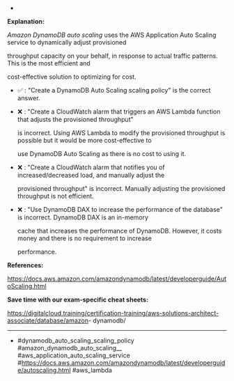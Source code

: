 *

**Explanation:**

_Amazon DynamoDB auto scaling_ uses the AWS Application Auto Scaling service to dynamically adjust provisioned

throughput capacity on your behalf, in response to actual traffic patterns. This is the most efficient and

cost-effective solution to optimizing for cost.

* ✅ :  "Create a DynamoDB Auto Scaling scaling policy" is the correct answer.

* ❌ :  "Create a CloudWatch alarm that triggers an AWS Lambda function that adjusts the provisioned throughput"

  is incorrect. Using AWS Lambda to modify the provisioned throughput is possible but it would be more cost-effective to

  use DynamoDB Auto Scaling as there is no cost to using it.

* ❌ :  "Create a CloudWatch alarm that notifies you of increased/decreased load, and manually adjust the

  provisioned throughput" is incorrect. Manually adjusting the provisioned throughput is not efficient.

* ❌ :  "Use DynamoDB DAX to increase the performance of the database" is incorrect. DynamoDB DAX is an in-memory

  cache that increases the performance of DynamoDB. However, it costs money and there is no requirement to increase

  performance.

**References:**

<https://docs.aws.amazon.com/amazondynamodb/latest/developerguide/AutoScaling.html>

**Save time with our exam-specific cheat sheets:**

<https://digitalcloud.training/certification-training/aws-solutions-architect-associate/database/amazon>- dynamodb/

----
* #dynamodb_auto_scaling_scaling_policy #amazon_dynamodb_auto_scaling__ #aws_application_auto_scaling_service #<https://docs.aws.amazon.com/amazondynamodb/latest/developerguide/autoscaling.html> #aws_lambda

